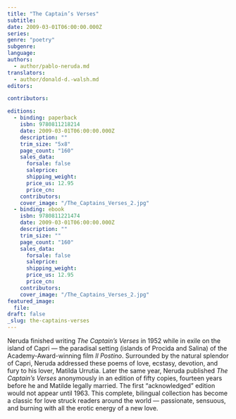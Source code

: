 ```yaml
---
title: "The Captain’s Verses"
subtitle:
date: 2009-03-01T06:00:00.000Z
series:
genre: "poetry"
subgenre:
language:
authors:
  - author/pablo-neruda.md
translators:
  - author/donald-d.-walsh.md
editors:

contributors:

editions:
  - binding: paperback
    isbn: 9780811218214
    date: 2009-03-01T06:00:00.000Z
    description: ""
    trim_size: "5x8"
    page_count: "160"
    sales_data:
      forsale: false
      saleprice:
      shipping_weight:
      price_us: 12.95
      price_cn:
    contributors:
    cover_image: "/The_Captains_Verses_2.jpg"
  - binding: ebook
    isbn: 9780811221474
    date: 2009-03-01T06:00:00.000Z
    description: ""
    trim_size: ""
    page_count: "160"
    sales_data:
      forsale: false
      saleprice:
      shipping_weight:
      price_us: 12.95
      price_cn:
    contributors:
    cover_image: "/The_Captains_Verses_2.jpg"
featured_image:
  file:
draft: false
_slug: the-captains-verses
---
```


Neruda finished writing _The Captain’s Verses_ in 1952 while in exile on the island of Capri — the paradisal setting (islands of Procida and Salina) of the Academy-Award-winning film _Il Postino_. Surrounded by the natural splendor of Capri, Neruda addressed these poems of love, ecstasy, devotion, and fury to his lover, Matilda Urrutia. Later the same year, Neruda published _The Captain’s Verses_ anonymously in an edition of fifty copies, fourteen years before he and Matilde legally married. The first “acknowledged” edition would not appear until 1963. This complete, bilingual collection has become a classic for love struck readers around the world — passionate, sensuous, and burning with all the erotic energy of a new love.

